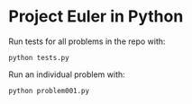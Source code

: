 # Project Euler in Python

Run tests for all problems in the repo with:
```
python tests.py
```

Run an individual problem with:
```
python problem001.py
```
